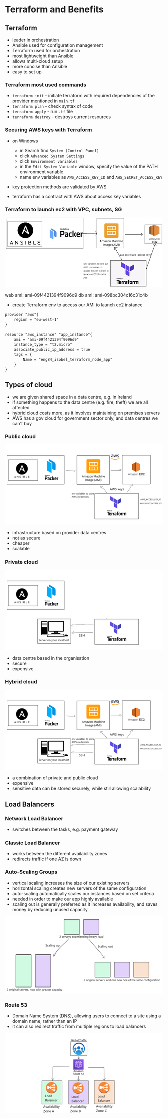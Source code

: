 # Terraform and Benefits

## Terraform
- leader in orchestration
- Ansible used for configuration management
- Terraform used for orchestration
- most lightweight than Ansible
- allows multi-cloud setup
- more concise than Ansible
- easy to set up

### Terraform most used commands
- `terraform init` - initiate terraform with required dependencies of the provider mentioned in `main.tf`
- `terraform plan` - check syntax of code
- `terraform apply` - run `.tf` file
- `terraform destroy` - destroys current resources

### Securing AWS keys with Terraform
- on Windows
  - in Search find `System (Control Panel)`
  - click `Advanced System Settings`
  - click `Environment variables`
  - in the `Edit System Variable` window, specify the value of the PATH environment variable
  - name env variables as `AWS_ACCESS_KEY_ID` and `AWS_SECRET_ACCESS_KEY`

- key protection methods are validated by AWS
- terraform has a contract with AWS about access key variables

### Terraform to launch ec2 with VPC, subnets, SG

![Terraform diagram](images/terraform_diagram.png)

web ami: ami-09f4421394f9096d9
db ami: ami-098bc304c16c31c4b

- create Terraform env to access our AMI to launch ec2 instance

```
provider "aws"{
    region = "eu-west-1"
}

resource "aws_instance" "app_instance"{
    ami = "ami-09f4421394f9096d9"
    instance_type = "t2.micro"
    associate_public_ip_address = true
    tags = {
        Name = "eng84_isobel_terraform_node_app"
    }
}
```

## Types of cloud
- we are given shared space in a data centre, e.g. in Ireland
- if something happens to the data centre (e.g. fire, theft) we are all affected
- hybrid cloud costs more, as it involves maintaining on premises servers
- AWS has a gov cloud for government sector only, and data centres we can't buy

### Public cloud
![Public cloud diagram](images/public_cloud.png)
- infrastructure based on provider data centres
- not as secure
- cheaper
- scalable

### Private cloud
![Private cloud diagram](images/private_cloud.png)
- data centre based in the organisation
- secure
- expensive

### Hybrid cloud
![Hybrid cloud diagram](images/hybrid_cloud.png)
- a combination of private and public cloud
- expensive
- sensitive data can be stored securely, while still allowing scalability

## Load Balancers

### Network Load Balancer
- switches between the tasks, e.g. payment gateway

### Classic Load Balancer
- works between the different availability zones
- redirects traffic if one AZ is down

### Auto-Scaling Groups
- vertical scaling increases the size of our existing servers
- horizontal scaling creates new servers of the same configuration
- auto-scaling automatically scales our instances based on set criteria
- needed in order to make our app highly available
- scaling out is generally preferred as it increases availability, and saves money by reducing unused capacity

![Scaling up and out diagram](images/scaling.png)

### Route 53
- Domain Name System (DNS), allowing users to connect to a site using a domain name, rather than an IP
- it can also redirect traffic from multiple regions to load balancers

![Route 53 diagram](images/route_53.png)
